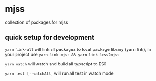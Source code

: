 # mjss

collection of packages for mjss

## quick setup for development

`yarn link-all` will link all packages to local package library (yarn link), in your project use `yarn link mjss && yarn link less2mjss`

`yarn watch` will watch and build all typscript to ES6

`yarn test [--watchAll]` will run all test in watch mode

